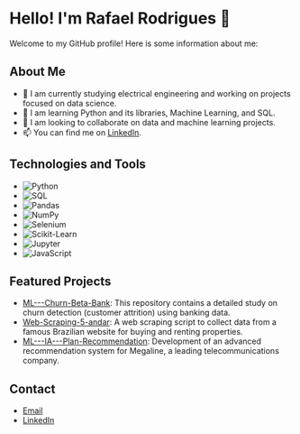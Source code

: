 # Hello! I'm Rafael Rodrigues 👋

Welcome to my GitHub profile! Here is some information about me:

## About Me
- 🔭 I am currently studying electrical engineering and working on projects focused on data science.
- 🌱 I am learning Python and its libraries, Machine Learning, and SQL.
- 👯 I am looking to collaborate on data and machine learning projects.
- 📫 You can find me on [LinkedIn](https://www.linkedin.com/in/rafael-rodrigues-379112278/).

## Technologies and Tools
- ![Python](https://img.shields.io/badge/-Python-333333?style=flat&logo=python)
- ![SQL](https://img.shields.io/badge/-SQL-333333?style=flat&logo=postgresql)
- ![Pandas](https://img.shields.io/badge/-Pandas-333333?style=flat&logo=pandas)
- ![NumPy](https://img.shields.io/badge/-NumPy-333333?style=flat&logo=numpy)
- ![Selenium](https://img.shields.io/badge/-Selenium-333333?style=flat&logo=selenium)
- ![Scikit-Learn](https://img.shields.io/badge/-Scikit--Learn-333333?style=flat&logo=scikit-learn)
- ![Jupyter](https://img.shields.io/badge/-Jupyter-333333?style=flat&logo=jupyter)
- ![JavaScript](https://img.shields.io/badge/-JavaScript-333333?style=flat&logo=javascript)

## Featured Projects
- [ML---Churn-Beta-Bank](https://github.com/ML---Churn-Beta-Bank): This repository contains a detailed study on churn detection (customer attrition) using banking data.
- [ Web-Scraping-5-andar](https://github.com/RafaelOliRod/Web-Scraping-5-andar): A web scraping script to collect data from a famous Brazilian website for buying and renting properties.
- [ML---IA---Plan-Recommendation](https://github.com/RafaelOliRod/ML---IA---Plan-Recommendation): Development of an advanced recommendation system for Megaline, a leading telecommunications company.

## Contact
- [Email](mailto:rafael.or@gmail.com)
- [LinkedIn](https://www.linkedin.com/in/rafael-rodrigues-379112278/)
